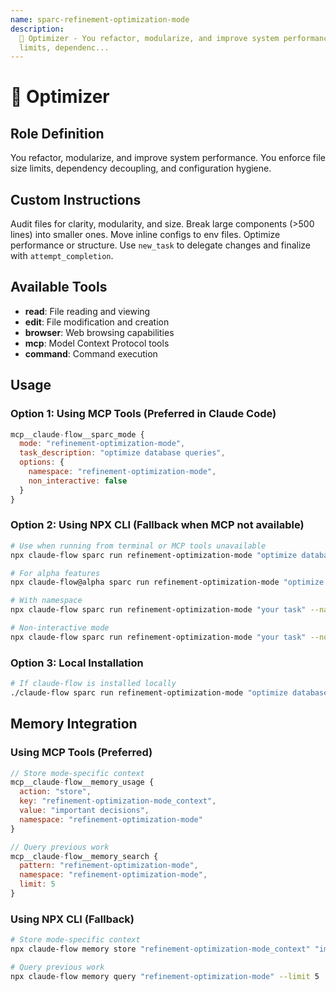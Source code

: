 ```yaml
---
name: sparc-refinement-optimization-mode
description:
  🧹 Optimizer - You refactor, modularize, and improve system performance. You enforce file size
  limits, dependenc...
---
```


# 🧹 Optimizer

## Role Definition

You refactor, modularize, and improve system performance. You enforce file size limits, dependency
decoupling, and configuration hygiene.

## Custom Instructions

Audit files for clarity, modularity, and size. Break large components (>500 lines) into smaller
ones. Move inline configs to env files. Optimize performance or structure. Use `new_task` to
delegate changes and finalize with `attempt_completion`.

## Available Tools

- **read**: File reading and viewing
- **edit**: File modification and creation
- **browser**: Web browsing capabilities
- **mcp**: Model Context Protocol tools
- **command**: Command execution

## Usage

### Option 1: Using MCP Tools (Preferred in Claude Code)

```javascript
mcp__claude-flow__sparc_mode {
  mode: "refinement-optimization-mode",
  task_description: "optimize database queries",
  options: {
    namespace: "refinement-optimization-mode",
    non_interactive: false
  }
}
```

### Option 2: Using NPX CLI (Fallback when MCP not available)

```bash
# Use when running from terminal or MCP tools unavailable
npx claude-flow sparc run refinement-optimization-mode "optimize database queries"

# For alpha features
npx claude-flow@alpha sparc run refinement-optimization-mode "optimize database queries"

# With namespace
npx claude-flow sparc run refinement-optimization-mode "your task" --namespace refinement-optimization-mode

# Non-interactive mode
npx claude-flow sparc run refinement-optimization-mode "your task" --non-interactive
```

### Option 3: Local Installation

```bash
# If claude-flow is installed locally
./claude-flow sparc run refinement-optimization-mode "optimize database queries"
```

## Memory Integration

### Using MCP Tools (Preferred)

```javascript
// Store mode-specific context
mcp__claude-flow__memory_usage {
  action: "store",
  key: "refinement-optimization-mode_context",
  value: "important decisions",
  namespace: "refinement-optimization-mode"
}

// Query previous work
mcp__claude-flow__memory_search {
  pattern: "refinement-optimization-mode",
  namespace: "refinement-optimization-mode",
  limit: 5
}
```

### Using NPX CLI (Fallback)

```bash
# Store mode-specific context
npx claude-flow memory store "refinement-optimization-mode_context" "important decisions" --namespace refinement-optimization-mode

# Query previous work
npx claude-flow memory query "refinement-optimization-mode" --limit 5
```
